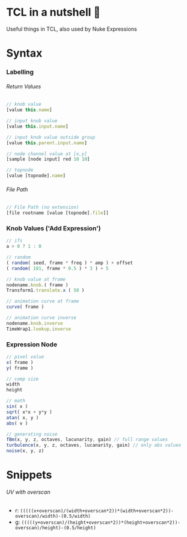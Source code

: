 # TCL in a nutshell :chestnut:
Useful things in TCL, also used by Nuke Expressions

# Syntax

### Labelling

###### Return Values
```javascript
// knob value
[value this.name]

// input knob value
[value this.input.name]

// input knob value outside group
[value this.parent.input.name]

// node channel value at [x,y]
[sample [node input] red 10 10]

// topnode
[value [topnode].name]
```

###### File Path
```javascript
// File Path (no extension)
[file rootname [value [topnode].file]]

```

### Knob Values ('Add Expression')

```javascript
// ifs
a > 0 ? 1 : 0

// random
( random( seed, frame * freq ) * amp ) + offset
( random( 101, frame * 0.5 ) * 3 ) + 5

// knob value at frame
nodename.knob.( frame )
Transform1.translate.x ( 50 )

// animation curve at frame
curve( frame )

// animation curve inverse
nodename.knob.inverse
TimeWrap1.lookup.inverse


```

### Expression Node

```javascript
// pixel value
x( frame )
y( frame )

// comp size
width
height

// math
sin( x )
sqrt( x*x + y*y )
atan( x, y )
abs( v )

// generating noise
fBm(x, y, z, octaves, lacunarity, gain) // full range values
turbulence(x, y, z, octaves, lucanarity, gain) // only abs values
noise(x, y, z)
```

# Snippets

###### UV with overscan
- r: `(((((x+overscan)/(width+overscan*2))*(width+overscan*2))-overscan)/width)-(0.5/width)`
- g: `(((((y+overscan)/(height+overscan*2))*(height+overscan*2))-overscan)/height)-(0.5/height)`
